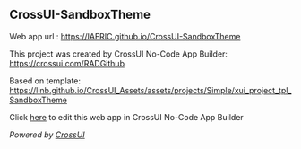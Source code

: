 ## CrossUI-SandboxTheme
Web app url : https://IAFRIC.github.io/CrossUI-SandboxTheme

This project was created by CrossUI No-Code App Builder: https://crossui.com/RADGithub

Based on template: https://linb.github.io/CrossUI_Assets/assets/projects/Simple/xui_project_tpl_SandboxTheme

Click [here](https://crossui.com/RADGithub/#!from=github&owner=IAFRIC&repo=CrossUI-SandboxTheme) to edit this web app in CrossUI No-Code App Builder

<i>Powered by [CrossUI](https://crossui.com)</i>
